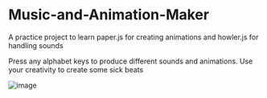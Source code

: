 # Music-and-Animation-Maker
A practice project to learn paper.js for creating animations and howler.js for handling sounds

Press any alphabet keys to produce different sounds and animations.
Use your creativity to create some sick beats

![image](https://github.com/Ayush-865/Music_-_Animation_Maker/assets/126230501/c565b43c-df48-4a7e-8ba6-acded8f32336)
